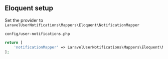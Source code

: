 ## Eloquent setup

Set the provider to `LaravelUserNotifications\Mappers\Eloquent\NotificationMapper`

`config/user-notifications.php`
```php
return [
    'notificationMapper' => LaravelUserNotifications\Mappers\Eloquent\NotificationMapper::class,
];
```